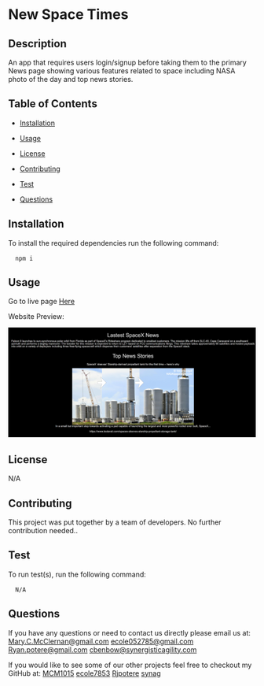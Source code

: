 # New Space Times

  ## Description
  An app that requires users login/signup before taking them to the primary News page showing various features related to space including NASA photo of the day and top news stories.
  
  ## Table of Contents
  - [Installation](#Installation)
  
  - [Usage](#Usage)
  
  - [License](#License)
  
  - [Contributing](#Contributing)
  
  - [Test](#Test)
  
  - [Questions](#Questions)
  
  ## Installation
  To install the required dependencies run the following command:
  
      npm i
      
  ## Usage
  Go to live page [Here](https://obscure-tor-43671.herokuapp.com/)
  
  Website Preview:

  ![Webpage Preview](./react-space-app/client/src/images/website_preview.png)
  
  ## License 
  N/A
  
  ## Contributing
  This project was put together by a team of developers. No further contribution needed..
  
  ## Test
  To run test(s), run the following command:
  
      N/A
  
  ## Questions
  If you have any questions or need to contact us directly please email us at:
  <Mary.C.McClernan@gmail.com>
  <ecole052785@gmail.com>
  <Ryan.potere@gmail.com>
  <cbenbow@synergisticagility.com>

  
  If you would like to see some of our other projects feel free to checkout my GitHub at:
  [MCM1015](https://github.com/MCM1015) 
  [ecole7853](https://github.com/ecole7853)
  [Rjpotere](https://github.com/Rjpotere)
  [synag](https://github.com/synag)